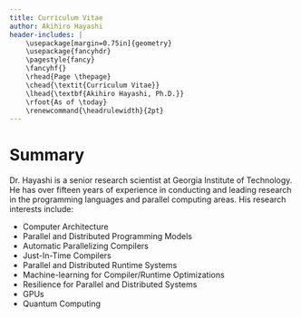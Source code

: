 ```yaml
---
title: Curriculum Vitae
author: Akihiro Hayashi
header-includes: |
    \usepackage[margin=0.75in]{geometry}
    \usepackage{fancyhdr}
    \pagestyle{fancy}
    \fancyhf{}
    \rhead{Page \thepage}
    \chead{\textit{Curriculum Vitae}}
    \lhead{\textbf{Akihiro Hayashi, Ph.D.}}
    \rfoot{As of \today}
    \renewcommand{\headrulewidth}{2pt}
---
```


Summary
=======

Dr. Hayashi is a senior research scientist at Georgia Institute of Technology. He has over fifteen years of experience in conducting and leading research in the programming languages and parallel computing areas. His research interests include:

- Computer Architecture 
- Parallel and Distributed Programming Models
- Automatic Parallelizing Compilers
- Just-In-Time Compilers
- Parallel and Distributed Runtime Systems
- Machine-learning for Compiler/Runtime Optimizations
- Resilience for Parallel and Distributed Systems
- GPUs
- Quantum Computing
